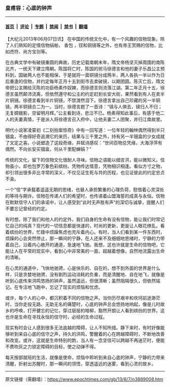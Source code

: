 ### 皇甫容：心底的钟声

---

#### [首页](../../../..?n3889008) &nbsp;|&nbsp; [评论](../../../../../epoch-comment?n3889008) &nbsp;|&nbsp; [专题](../../../../../epoch-special?n3889008) &nbsp;|&nbsp; [禁闻](../../../../../epoch-news?n3889008) &nbsp;|&nbsp; [禁书](../../../../../books?n3889008) &nbsp;|&nbsp; [翻墙](https://github.com/gfw-breaker/nogfw/blob/master/README.md?n3889008)


<div class="post_content" id="artbody" itemprop="articleBody">
 <!-- article content begin -->
 <p>
  【大纪元2013年06月07日讯】 在中国的传统文化中，有一个风趣的信物现象。除了人们熟知的定情信物绢帕，
  <ok href="https://www.epochtimes.com/gb/tag/%E9%A6%99%E5%8C%85.html">
   香包
  </ok>
  ，钗和铜镜等之外，也有帝王赏赐的信物，比如虎符、尚方宝剑等。
 </p>
 <p>
  在古典文学中有破镜重圆的典故，历史记载南朝末年，隋文帝杨坚灭掉周围的南陈北齐，一统天下建立隋朝。陈国将亡时，陈国的驸马徐德言和他的妻子乐昌公主预料到，国破两人也不能相保，于是就将一面铜镜分成两半，两人各执一半以作为日后重逢的信物，并约定每年正月十五到街市去卖破镜，以期团圆。陈灭亡后，隋文帝把公主赐给灭陈的功臣杨素作奴婢，而徐德言则流落江湖。第二年正月十五，徐德言虽然颠沛流离，但依然遵守和公主的约定赶到长安大街，果然看到有人在卖半片铜镜。徐德言看到半片铜镜，不禁潸然泪下。徐德言拿出自己珍藏的另一半铜镜，两半铜镜合二为一。当时，徐德言题了一首诗：“镜与人俱去，镜归人不归；无复嫦娥影，空留明月辉。”公主看到诗，悲泣不已。杨素得知此事后，有感于他二人的夫妻真情，于是派人将徐德言召入府中，让他夫妻二人团聚，并归江南故里。
 </p>
 <p>
  明代小说家凌蒙初《二刻拍案惊奇》中有一回写道：一位年轻的翰林偶然得到半只钿盒，不由得好奇追溯它的来历，结果与三千里之外，持有另一半钿盒的少女成就了文定之喜。小说塑造了这段奇缘，并赋诗感叹：“世间百物总凭缘，大海浮萍有偶然。不向长安买钿盒，何从千里配蝉娟？”
 </p>
 <p>
  传统的文化，留下的信物文化很耐人寻味。信物之语能以细言洪，能以微知义。信物虽小，却也包罗万象色彩缤纷。凭物传达情意，凭物相识相逢。看似方寸之物，却引领出很多非比寻常的深义，不仅见证生死与共的历程，也见证彼此的约定忠贞不渝。
 </p>
 <p>
  一个“信”字承载着遥遥无期的思绪，也替人承担繁重的心理负荷，慰借着心灵深处的等待与期许。信物在传递人们的希望时，也传递着山盟海誓的成真与永恒。信物在默默信守人们的承诺中，让人感受到“此时无声胜有声”的深切与诚挚，提醒人们不要忘记曾经的约定。
 </p>
 <p>
  有时想，除了我们和他人的约定外，我们自身的生命有没有信物，能让我们时常记忆自己的纯真？现代的一切信息都是快速的，时尚的更新，更是让人眼花缭乱。看着缤纷的世界，忙碌中烦躁焦虑也充斥着内心。有时，当人们看到某一件东西时，烦躁的心会突然停止，那一瞬间的宁静，在人还来不及细细地思绪时，宁静的力带着自己，沿着内心敞开的通道，急速地飞驰。我想，这也许就是生命的信物吧，它能让人在平常的现实中，看到心中非常美的一面，超越着想像，自然地流露出生命的清晰。
 </p>
 <p>
  在心灵的通道中，飞快地驰骋，心是快乐的、自在的，想不到外面的世界是什么样，只是贪婪地驰骋，没有剧烈运动消耗的负重，而是清醒地、自在地飞，就像是听到心底传来洪鸣悠扬的钟声，虽然遥远，但很清晰；虽然阻隔很久，但依然铭记。在专注地飞跑中，忘记了现实的烦恼和忧虑。
 </p>
 <p>
  或许，每个人的心中，都沉积着不同的信物之声。当你历尽艰辛和坎坷前途渺茫时，当你走投无路、无助无名的痛楚时，心底的钟声总会悠扬地响起，像是儿时故乡的呼唤，打开健忘的记忆，穿过层层的暗柳，豁然开朗让人看到缤纷的世界。这也许是生命在寻找永恒的信守时，必经的生命过程。
 </p>
 <p>
  现实有时会让人感到很多无法逾越的障碍，让人不知所措。静下来时，有时好像能够听到来自心底的信守之声，持久的洪鸣，警醒着的心在跨越障碍时，不断地改善和改变。或许，这就是生命特别的韵，当人有一念坚信可以跨越不再迷茫时，便能不费吹灰之力锁定障碍的目标，使之动弹不得。
 </p>
 <p>
  每天按部就班的生活，就像是使命，烦恼中聆听到来自心底的钟声，宁静的力带来清醒，折射出苏醒时，那一瞬间的领悟，穿透遥远的迷雾，看到心灵的故乡。
 </p>
 <p>
  <!-- article content end -->
  <div id="below_article_ad">
  </div>
 </p>
</div>


---

原文链接（需翻墙）：https://www.epochtimes.com/gb/13/6/7/n3889008.htm